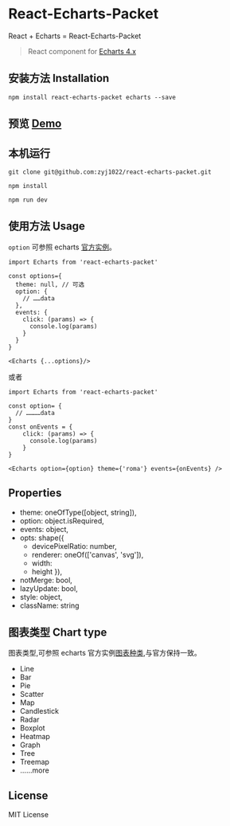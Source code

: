 # React-Echarts-Packet

React + Echarts = React-Echarts-Packet

> React component for [Echarts 4.x](http://echarts.baidu.com/index.html)

## 安装方法 Installation
`npm install react-echarts-packet echarts --save`

## 预览 [Demo](http://zyj1022.github.io/demos/react-echarts-packet/)

## 本机运行

```
git clone git@github.com:zyj1022/react-echarts-packet.git

npm install

npm run dev
```

## 使用方法 Usage

`option` 可参照 echarts [官方实例](http://echarts.baidu.com/examples/#chart-type-candlestick)。

```
import Echarts from 'react-echarts-packet'

const options={
  theme: null, // 可选
  option: {
    // ……data
  },
  events: {
    click: (params) => {
      console.log(params)
    }
  }
}

<Echarts {...options}/>
```

或者

```
import Echarts from 'react-echarts-packet'

const option= {
  // …………data
}
const onEvents = {
    click: (params) => {
      console.log(params)
    }
}

<Echarts option={option} theme={'roma'} events={onEvents} />
```

## Properties

 - theme: oneOfType([object, string]),
 - option: object.isRequired,
 - events: object,
 - opts: shape({
     - devicePixelRatio: number,
     - renderer: oneOf(['canvas', 'svg']),
     - width:
     - height
  }),
 - notMerge: bool,
 - lazyUpdate: bool,
 - style: object,
 - className: string


## 图表类型 Chart type

图表类型,可参照 echarts 官方实例[图表种类](http://echarts.baidu.com/examples/#chart-type-candlestick),与官方保持一致。

- Line
- Bar
- Pie
- Scatter
- Map
- Candlestick
- Radar
- Boxplot
- Heatmap
- Graph
- Tree
- Treemap
- ……more

## License

MIT License
